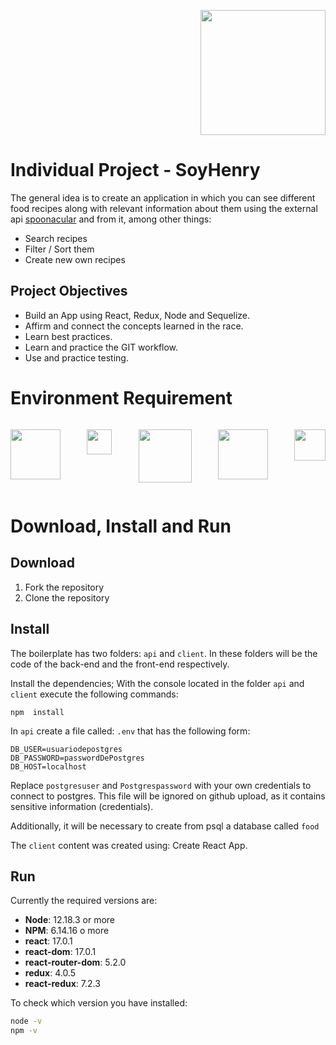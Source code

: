 
<p align="right">
  <img height="200" src="https://d31uz8lwfmyn8g.cloudfront.net/Assets/logo-henry-white-lg.png" />
</p>

# **Individual Project - SoyHenry**


The general idea is to create an application in which you can see different food recipes along with relevant information about them using the external api [spoonacular](https://spoonacular.com/food-api) and from it, among other things:

- Search recipes
- Filter / Sort them
- Create new own recipes

## Project Objectives

- Build an App using React, Redux, Node and Sequelize.
- Affirm and connect the concepts learned in the race.
- Learn best practices.
- Learn and practice the GIT workflow.
- Use and practice testing.



# Environment Requirement
<style>
  .logosEnviromentRequirement {
  display: flex;
  flex-direction: row;
  justify-content:space-between;
  }
 /* .logos{
  margin: 0 100px;
 } */
  </style>

<div
class= "logosEnviromentRequirement"
>

<p>
  <img height="80" class="logos" src="https://www.vectorlogo.zone/logos/reactjs/reactjs-ar21.svg" />
</p>
<p >
  <img height="40"  class="logos" src="https://upload.wikimedia.org/wikipedia/commons/3/30/Redux_Logo.png" />
</p>
<p >
  <img height="85"  class="logos" src="https://upload.wikimedia.org/wikipedia/commons/thumb/d/d9/Node.js_logo.svg/590px-Node.js_logo.svg.png?20170401104355" />
</p>
<p >
  <img height="80" src="https://www.vectorlogo.zone/logos/sequelizejs/sequelizejs-ar21.svg" />
</p>
<p >
  <img height="50"  class="logos" src="https://www.vectorlogo.zone/logos/postgresql/postgresql-horizontal.svg" />
</p>

</div>

# Download, Install and Run 

## Download

1. Fork the repository
2. Clone the repository

## Install

The boilerplate has two folders: `api` and `client`. In these folders will be the code of the back-end and the front-end respectively.

Install the dependencies; With the console located in the folder `api` and `client` execute the following commands:

```blash
npm  install 
```
In `api` create a file called: `.env` that has the following form:

```env
DB_USER=usuariodepostgres
DB_PASSWORD=passwordDePostgres
DB_HOST=localhost
```
Replace `postgresuser` and `Postgrespassword` with your own credentials to connect to postgres. This file will be ignored on github upload, as it contains sensitive information (credentials).

Additionally, it will be necessary to create from psql a database called `food`

The `client` content was created using: Create React App.

## Run






Currently the required versions are:

- __Node__: 12.18.3 or more
- __NPM__: 6.14.16 o more
- __react__: 17.0.1
- __react-dom__: 17.0.1
- __react-router-dom__: 5.2.0
- __redux__: 4.0.5
- __react-redux__: 7.2.3

To check which version you have installed:

```bash
node -v
npm -v
```









